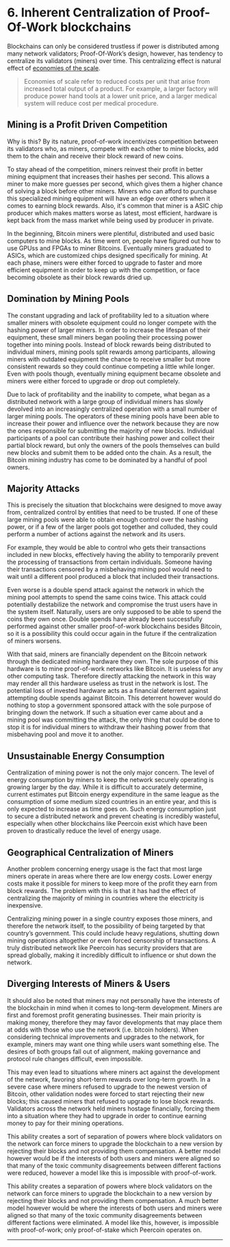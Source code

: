 # 6. Inherent Centralization of Proof-Of-Work blockchains

Blockchains can only be considered trustless if power is distributed among many network validators; Proof-Of-Work’s design, however, has tendency to centralize its validators (miners) over time. This centralizing effect is natural effect of [economies of the scale](https://www.investopedia.com/terms/e/economiesofscale.asp).

> Economies of scale refer to reduced costs per unit that arise from increased total output of a product. For example, a larger factory will produce power hand tools at a lower unit price, and a larger medical system will reduce cost per medical procedure.

## Mining is a Profit Driven Competition

Why is this? By its nature, proof-of-work incentivizes competition between its validators who, as miners, compete with each other to mine blocks, add them to the chain and receive their block reward of new coins.

To stay ahead of the competition, miners reinvest their profit in better mining equipment that increases their hashes per second. This allows a miner to make more guesses per second, which gives them a higher chance of solving a block before other miners. Miners who can afford to purchase this specialized mining equipment will have an edge over others when it comes to earning block rewards. Also, it's common that miner is a ASIC chip producer which makes matters worse as latest, most efficient, hardware is kept back from the mass market while being used by producer in private.

In the beginning, Bitcoin miners were plentiful, distributed and used basic computers to mine blocks. As time went on, people have figured out how to use GPUss and FPGAs to miner Bitcoins. Eventually miners graduated to ASICs, which are customized chips designed specifically for mining. At each phase, miners were either forced to upgrade to faster and more efficient equipment in order to keep up with the competition, or face becoming obsolete as their block rewards dried up.

## Domination by Mining Pools

The constant upgrading and lack of profitability led to a situation where smaller miners with obsolete equipment could no longer compete with the hashing power of larger miners. In order to increase the lifespan of their equipment, these small miners began pooling their processing power together into mining pools. Instead of block rewards being distributed to individual miners, mining pools split rewards among participants, allowing miners with outdated equipment the chance to receive smaller but more consistent rewards so they could continue competing a little while longer. Even with pools though, eventually mining equipment became obsolete and miners were either forced to upgrade or drop out completely.

Due to lack of profitability and the inability to compete, what began as a distributed network with a large group of individual miners has slowly devolved into an increasingly centralized operation with a small number of larger mining pools. The operators of these mining pools have been able to increase their power and influence over the network because they are now the ones responsible for submitting the majority of new blocks. Individual participants of a pool can contribute their hashing power and collect their partial block reward, but only the owners of the pools themselves can build new blocks and submit them to be added onto the chain. As a result, the Bitcoin mining industry has come to be dominated by a handful of pool owners.

## Majority Attacks

This is precisely the situation that blockchains were designed to move away from, centralized control by entities that need to be trusted. If one of these large mining pools were able to obtain enough control over the hashing power, or if a few of the larger pools got together and colluded, they could perform a number of actions against the network and its users.

For example, they would be able to control who gets their transactions included in new blocks, effectively having the ability to temporarily prevent the processing of transactions from certain individuals. Someone having their transactions censored by a misbehaving mining pool would need to wait until a different pool produced a block that included their transactions.

Even worse is a double spend attack against the network in which the mining pool attempts to spend the same coins twice. This attack could potentially destabilize the network and compromise the trust users have in the system itself. Naturally, users are only supposed to be able to spend the coins they own once. Double spends have already been successfully performed against other smaller proof-of-work blockchains besides Bitcoin, so it is a possibility this could occur again in the future if the centralization of miners worsens.

With that said, miners are financially dependent on the Bitcoin network through the dedicated mining hardware they own. The sole purpose of this hardware is to mine proof-of-work networks like Bitcoin. It is useless for any other computing task. Therefore directly attacking the network in this way may render all this hardware useless as trust in the network is lost. The potential loss of invested hardware acts as a financial deterrent against attempting double spends against Bitcoin. This deterrent however would do nothing to stop a government sponsored attack with the sole purpose of bringing down the network. If such a situation ever came about and a mining pool was committing the attack, the only thing that could be done to stop it is for individual miners to withdraw their hashing power from that misbehaving pool and move it to another.

## Unsustainable Energy Consumption

Centralization of mining power is not the only major concern. The level of energy consumption by miners to keep the network securely operating is growing larger by the day. While it is difficult to accurately determine, current estimates put Bitcoin energy expenditure in the same league as the consumption of some medium sized countries in an entire year, and this is only expected to increase as time goes on. Such energy consumption just to secure a distributed network and prevent cheating is incredibly wasteful, especially when other blockchains like Peercoin exist which have been proven to drastically reduce the level of energy usage.

## Geographical Centralization of Miners

Another problem concerning energy usage is the fact that most large miners operate in areas where there are low energy costs. Lower energy costs make it possible for miners to keep more of the profit they earn from block rewards. The problem with this is that it has had the effect of centralizing the majority of mining in countries where the electricity is inexpensive.

Centralizing mining power in a single country exposes those miners, and therefore the network itself, to the possibility of being targeted by that country’s government. This could include heavy regulations, shutting down mining operations altogether or even forced censorship of transactions. A truly distributed network like Peercoin has security providers that are spread globally, making it incredibly difficult to influence or shut down the network.

## Diverging Interests of Miners & Users

It should also be noted that miners may not personally have the interests of the blockchain in mind when it comes to long-term development. Miners are first and foremost profit generating businesses. Their main priority is making money, therefore they may favor developments that may place them at odds with those who use the network (i.e. bitcoin holders). When considering technical improvements and upgrades to the network, for example, miners may want one thing while users want something else. The desires of both groups fall out of alignment, making governance and protocol rule changes difficult, even impossible.

This may even lead to situations where miners act against the development of the network, favoring short-term rewards over long-term growth. In a severe case where miners refused to upgrade to the newest version of Bitcoin, other validation nodes were forced to start rejecting their new blocks; this caused miners that refused to upgrade to lose block rewards. Validators across the network held miners hostage financially, forcing them into a situation where they had to upgrade in order to continue earning money to pay for their mining operations.

This ability creates a sort of separation of powers where block validators on the network can force miners to upgrade the blockchain to a new version by rejecting their blocks and not providing them compensation. A better model however would be if the interests of both users and miners were aligned so that many of the toxic community disagreements between different factions were reduced, however a model like this is impossible with proof-of-work.

This ability creates a separation of powers where block validators on the network can force miners to upgrade the blockchain to a new version by rejecting their blocks and not providing them compensation. A much better model however would be where the interests of both users and miners were aligned so that many of the toxic community disagreements between different factions were eliminated. A model like this, however, is impossible with proof-of-work; only proof-of-stake which Peercoin operates on.

---
